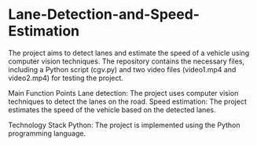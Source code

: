 # Lane-Detection-and-Speed-Estimation
The project aims to detect lanes and estimate the speed of a vehicle using computer vision techniques. The repository contains the necessary files, including a Python script (cgv.py) and two video files (video1.mp4 and video2.mp4) for testing the project.

Main Function Points
Lane detection: The project uses computer vision techniques to detect the lanes on the road.
Speed estimation: The project estimates the speed of the vehicle based on the detected lanes.

Technology Stack
Python: The project is implemented using the Python programming language.
